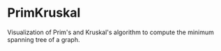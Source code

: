 # PrimKruskal
Visualization of Prim's and Kruskal's algorithm to compute the minimum spanning tree of a graph.
